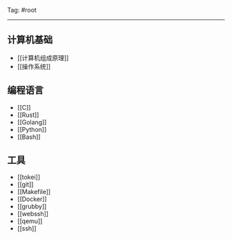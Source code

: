 Tag: #root

---

## 计算机基础

- [[计算机组成原理]]
- [[操作系统]]

## 编程语言

- [[C]]
- [[Rust]] 
- [[Golang]]
- [[Python]]
- [[Bash]]

## 工具

- [[tokei]]
- [[git]]
- [[Makefile]]
- [[Docker]]
- [[grubby]]
- [[webssh]]
- [[qemu]]
- [[ssh]]